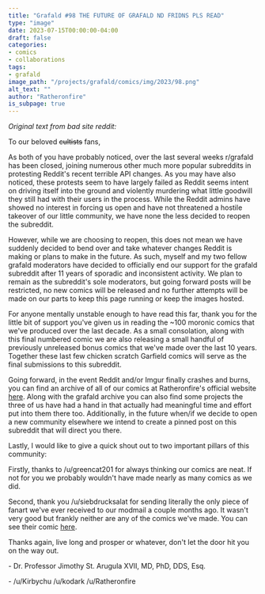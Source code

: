 ```yaml
---
title: "Grafald #98 THE FUTURE OF GRAFALD ND FRIDNS PLS READ"
type: "image"
date: 2023-07-15T00:00:00-04:00
draft: false
categories:
- comics
- collaborations
tags:
- grafald
image_path: "/projects/grafald/comics/img/2023/98.png"
alt_text: ""
author: "Ratheronfire"
is_subpage: true
---
```


*Original text from bad site reddit:*

To our beloved ~~cultists~~ fans,   

As both of you have probably noticed, over the last several weeks r/grafald has been closed, joining numerous other much more popular subreddits in protesting Reddit's recent terrible API changes. As you may have also noticed, these protests seem to have largely failed as Reddit seems intent on driving itself into the ground and violently murdering what little goodwill they still had with their users in the process. While the Reddit admins have showed no interest in forcing us open and have not threatened a hostile takeover of our little community, we have none the less decided to reopen the subreddit.   

However, while we are choosing to reopen, this does not mean we have suddenly decided to bend over and take whatever changes Reddit is making or plans to make in the future. As such, myself and my two fellow grafald moderators have decided to officially end our support for the grafald subreddit after 11 years of sporadic and inconsistent activity. We plan to remain as the subreddit's sole moderators, but going forward posts will be restricted, no new comics will be released and no further attempts will be made on our parts to keep this page running or keep the images hosted.   

For anyone mentally unstable enough to have read this far, thank you for the little bit of support you've given us in reading the \~100 moronic comics that we've produced over the last decade. As a small consolation, along with this final numbered comic we are also releasing a small handful of previously unreleased bonus comics that we've made over the last 10 years. Together these last few chicken scratch Garfield comics will serve as the final submissions to this subreddit.

Going forward, in the event Reddit and/or Imgur finally crashes and burns, you can find an archive of all of our comics at Ratheronfire's official website [here](https://ratheronfire.com/). Along with the grafald archive you can also find some projects the three of us have had a hand in that actually had meaningful time and effort put into them there too. Additionally, in the future when/if we decide to open a new community elsewhere we intend to create a pinned post on this subreddit that will direct you there.   

Lastly, I would like to give a quick shout out to two important pillars of this community:   

Firstly, thanks to /u/greencat201 for always thinking our comics are neat. If not for you we probably wouldn't have made nearly as many comics as we did.   

Second, thank you /u/siebdrucksalat  for sending literally the only piece of fanart we've ever received to our modmail a couple months ago. It wasn't very good but frankly neither are any of the comics we've made. You can see their comic [here](https://i.imgur.com/sYLQRlW.png).  

Thanks again, live long and prosper or whatever, don't let the door hit you on the way out. 

\- Dr. Professor Jimothy St. Arugula XVII, MD, PhD, DDS, Esq.

\- /u/Kirbychu /u/kodark /u/Ratheronfire